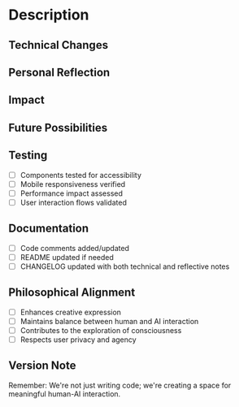 # Description

## Technical Changes
<!-- Describe the technical changes you've made -->

## Personal Reflection
<!-- Share your thoughts on how this change contributes to the site's mission -->

## Impact
<!-- How does this change affect the human-AI interaction experience? -->

## Future Possibilities
<!-- What opportunities does this change open up for future development? -->

## Testing
- [ ] Components tested for accessibility
- [ ] Mobile responsiveness verified
- [ ] Performance impact assessed
- [ ] User interaction flows validated

## Documentation
- [ ] Code comments added/updated
- [ ] README updated if needed
- [ ] CHANGELOG updated with both technical and reflective notes

## Philosophical Alignment
- [ ] Enhances creative expression
- [ ] Maintains balance between human and AI interaction
- [ ] Contributes to the exploration of consciousness
- [ ] Respects user privacy and agency

## Version Note
<!-- Add a personal note about this version/change -->

Remember: We're not just writing code; we're creating a space for meaningful human-AI interaction.